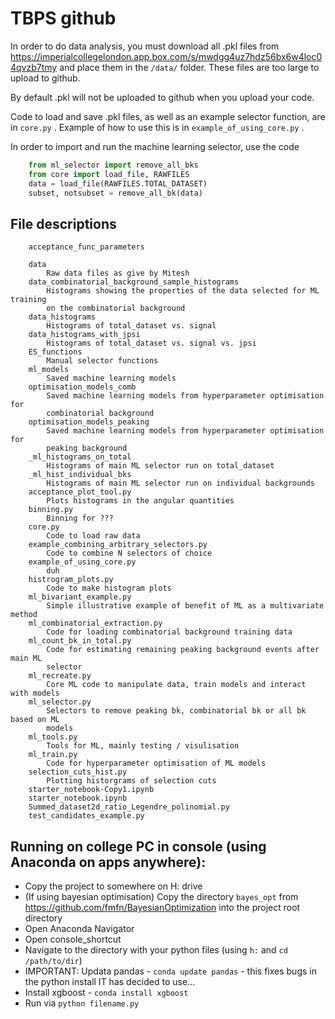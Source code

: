 # TBPS github

In order to do data analysis, you must download all .pkl files from https://imperialcollegelondon.app.box.com/s/mwdgg4uz7hdz56bx6w4loc04qvzb7tmy and place them in the `/data/` folder.
These files are too large to upload to github.

By default .pkl will not be uploaded to github when you upload your code.

Code to load and save .pkl files, as well as an example selector function, are in `core.py` .
Example of how to use this is in `example_of_using_core.py` .

In order to import and run the machine learning selector, use the code
```python
    from ml_selector import remove_all_bks
    from core import load_file, RAWFILES
    data = load_file(RAWFILES.TOTAL_DATASET)
    subset, notsubset = remove_all_bk(data)
```

## File descriptions
```
    acceptance_func_parameters

    data
        Raw data files as give by Mitesh
    data_combinatorial_background_sample_histograms
        Histograms showing the properties of the data selected for ML training 
        on the combinatorial background
    data_histograms
        Histograms of total_dataset vs. signal
    data_histograms_with_jpsi
        Histograms of total_dataset vs. signal vs. jpsi
    ES_functions
        Manual selector functions
    ml_models
        Saved machine learning models
    optimisation_models_comb
        Saved machine learning models from hyperparameter optimisation for 
        combinatorial background
    optimisation_models_peaking
        Saved machine learning models from hyperparameter optimisation for 
        peaking background
    _ml_histograms_on_total
        Histograms of main ML selector run on total_dataset
    _ml_hist_individual_bks
        Histograms of main ML selector run on individual backgrounds
    acceptance_plot_tool.py
        Plots histograms in the angular quantities
    binning.py
        Binning for ???
    core.py
        Code to load raw data
    example_combining_arbitrary_selectors.py
        Code to combine N selectors of choice
    example_of_using_core.py
        duh
    histrogram_plots.py
        Code to make histogram plots
    ml_bivariant_example.py
        Simple illustrative example of benefit of ML as a multivariate method
    ml_combinatorial_extraction.py
        Code for loading combinatorial background training data
    ml_count_bk_in_total.py
        Code for estimating remaining peaking background events after main ML 
        selector
    ml_recreate.py
        Core ML code to manipulate data, train models and interact with models
    ml_selector.py
        Selectors to remove peaking bk, combinatorial bk or all bk based on ML 
        models
    ml_tools.py
        Tools for ML, mainly testing / visulisation
    ml_train.py
        Code for hyperparameter optimisation of ML models
    selection_cuts_hist.py
        Plotting historgrams of selection cuts
    starter_notebook-Copy1.ipynb
    starter_notebook.ipynb
    Summed_dataset2d_ratio_Legendre_polinomial.py
    test_candidates_example.py
```
## Running on college PC in console (using Anaconda on apps anywhere):

- Copy the project to somewhere on H: drive
- (If using bayesian optimisation) Copy the directory `bayes_opt` from https://github.com/fmfn/BayesianOptimization into the project root directory
- Open Anaconda Navigator
- Open console_shortcut
- Navigate to the directory with your python files (using `h:` and `cd /path/to/dir`)
- IMPORTANT: Updata pandas - `conda update pandas` - this fixes bugs in the python install IT has decided to use...
- Install xgboost - `conda install xgboost`
- Run via `python filename.py`
